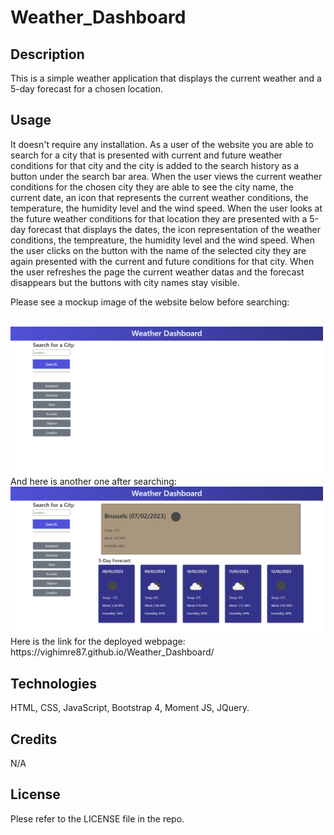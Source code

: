 # Weather_Dashboard

## Description

This is a simple weather application that displays the current weather and a 5-day forecast for a chosen location.


## Usage

It doesn't require any installation. As a user of the website you are able to search for a city that is presented with current and future weather conditions for that city and the city is added to the search history as a button under the search bar area. When the user views the current weather conditions for the chosen city they are able to see the city name, the current date, an icon that represents the current weather conditions, the temperature, the humidity level and the wind speed. When the user looks at the future weather conditions for that location they are presented with a 5-day forecast that displays the dates, the icon representation of the weather conditions, the tempreature, the humidity level and the wind speed. When the user clicks on the button with the name of the selected city they are again presented with the current and future conditions for that city. When the user refreshes the page the current weather datas and the forecast disappears but the buttons with city names stay visible.

Please see a mockup image of the website below before searching:

<br>
<img src="assets/images/mockup-image1.png" alt="Mockup image of the website before searching" style="width:500px;"/>

<br>
And here is another one after searching:

<br>
<img src="assets/images/mockup-image2.png" alt="Mockup image of the website before searching" style="width:500px;"/>

<br>
Here is the link for the deployed webpage: https://vighimre87.github.io/Weather_Dashboard/


## Technologies

HTML, CSS, JavaScript, Bootstrap 4, Moment JS, JQuery.


## Credits

N/A
<br>

## License

Plese refer to the LICENSE file in the repo.